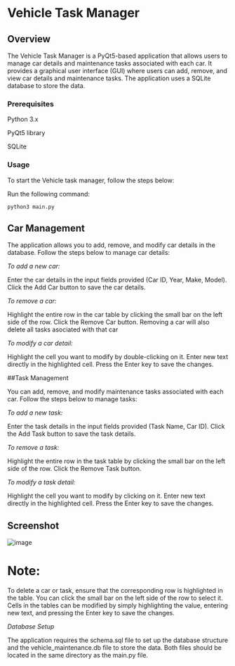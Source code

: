 # Vehicle Task Manager

## Overview

The Vehicle Task Manager is a PyQt5-based application that allows users to manage car details and maintenance tasks associated with each car. It provides a graphical user interface (GUI) where users can add, remove, and view car details and maintenance tasks. The application uses a SQLite database to store the data.




### Prerequisites
Python 3.x

PyQt5 library

SQLite






### Usage


To start the Vehicle task manager, follow the steps below:

Run the following command:

``` python3 main.py ```


## Car Management

The application allows you to add, remove, and modify car details in the database. Follow the steps below to manage car details:


*To add a new car:*


Enter the car details in the input fields provided (Car ID, Year, Make, Model).
Click the Add Car button to save the car details.



*To remove a car:*

Highlight the entire row in the car table by clicking the small bar on the left side of the row.
Click the Remove Car button. Removing a car will also delete all tasks asociated with that car



*To modify a car detail:*

Highlight the cell you want to modify by double-clicking on it.
Enter new text directly in the highlighted cell.
Press the Enter key to save the changes.




##Task Management


You can add, remove, and modify maintenance tasks associated with each car. Follow the steps below to manage tasks:

*To add a new task:*

Enter the task details in the input fields provided (Task Name, Car ID).
Click the Add Task button to save the task details.


*To remove a task:*

Highlight the entire row in the task table by clicking the small bar on the left side of the row.
Click the Remove Task button.


*To modify a task detail:*

Highlight the cell you want to modify by clicking on it.
Enter new text directly in the highlighted cell.
Press the Enter key to save the changes.

## Screenshot




![image](https://github.com/DancesWithDobes/vehicle_task_manager/assets/69741804/105a9c46-114a-4a7c-89ee-a4ceb9476092)


# Note:

To delete a car or task, ensure that the corresponding row is highlighted in the table. You can click the small bar on the left side of the row to select it.
Cells in the tables can be modified by simply highlighting the value, entering new text, and pressing the Enter key to save the changes.


*Database Setup*

The application requires the schema.sql file to set up the database structure and the vehicle_maintenance.db file to store the data. Both files should be located in the same directory as the main.py file.



